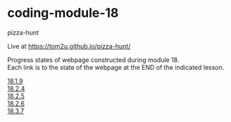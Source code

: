 # coding-module-18

pizza-hunt  

Live at https://tom2u.github.io/pizza-hunt/  

Progress states of webpage constructed during module 18.  
Each link is to the state of the webpage at the END of the indicated lesson.  

[18.1.9](https://github.com/tom2u/coding-online-module-18/tree/master/18.1.9)  
[18.2.4](https://github.com/tom2u/coding-online-module-18/tree/master/18.2.4)  
[18.2.5](https://github.com/tom2u/coding-online-module-18/tree/master/18.2.5)  
[18.2.6](https://github.com/tom2u/coding-online-module-18/tree/master/18.2.6)  
[18.3.7](https://github.com/tom2u/coding-online-module-18/tree/master/18.3.7)  

